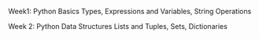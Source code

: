 Week1: Python Basics
Types, Expressions and Variables, String Operations

Week 2: Python Data Structures
Lists and Tuples, Sets, Dictionaries
